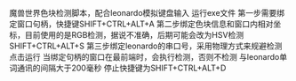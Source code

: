 魔兽世界色块检测脚本，配合leonardo模拟键盘输入
运行exe文件
第一步需要绑定窗口句柄，快捷键SHIFT+CTRL+ALT+A
第二步绑定色块信息和窗口内相对坐标，目前使用的是RGB检测，据说不准确，后期可能会改为HSV检测SHIFT+CTRL+ALT+S
第三步绑定leonardo的串口号，采用物理方式来规避检测
点击运行
当绑定句柄的窗口在最前端时，会执行检测，否则不检测
与leonardo单词通讯的间隔大于200毫秒
停止快捷键为SHIFT+CTRL+ALT+D
